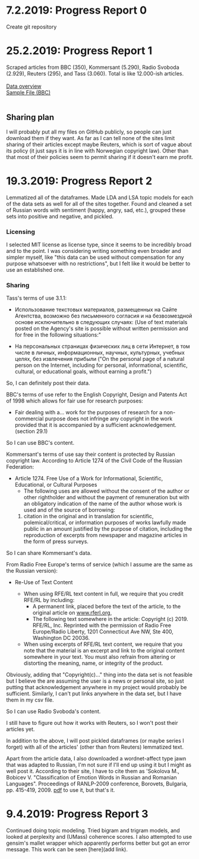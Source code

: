 # 7.2.2019: Progress Report 0




Create git repository
# 25.2.2019: Progress Report 1





Scraped articles from BBC (350), Kommersant (5.290), Radio Svoboda (2.929), Reuters (295), and Tass (3.060). Total is like 12.000-ish articles.<br><br>
[Data overview](https://github.com/Data-Science-for-Linguists-2019/Sentiment-Analysis-of-Russian-Language-News/blob/master/data_overview.ipynb)<br> [Sample File (BBC)](https://github.com/Data-Science-for-Linguists-2019/Sentiment-Analysis-of-Russian-Language-News/blob/master/data_sample/bbc/10_%D1%88%D0%B0%D0%B3%D0%BE%D0%B2_%D0%B4%D0%BE_%D0%BA%D1%80%D0%B0%D1%85%D0%B0_%D0%BA%D0%B0%D0%BA_%D0%A0%D0%BE%D1%81%D1%81%D0%B8%D1%8F_%D0%B4%D0%BE%D1%88%D0%BB%D0%B0_%D0%B4%D0%BE_%D0%B4%D0%B5%D1%84%D0%BE%D0%BB%D1%82%D0%B0_1998_%D0%B3%D0%BE%D0%B4%D0%B0_16_%D0%B0%D0%B2%D0%B3%D1%83%D1%81%D1%82%D0%B0_2018.txt)
<br><br>


Sharing plan
-----------
I will probably put all my files on GitHub publicly, so people can just download them if they want. As far as I can tell none of the sites limit sharing of their articles except maybe Reuters, which is sort of vague about its policy (it just says it is in line with Norwegian copyright law). Other than that most of their policies seem to permit sharing if it doesn't earn me profit.


# 19.3.2019: Progress Report 2




Lemmatized all of the dataframes. Made LDA and LSA topic models for each of the data sets as well for all of the sites together. Found and cleaned a set of Russian words with sentiment (happy, angry, sad, etc.), grouped these sets into positive and negative, and pickled. 

### Licensing

I selected MIT license as license type, since it seems to be incredibly broad and to the point. I was considering writing something even broader and simpler myself, like "this data can be used without compensation for any purpose whatsoever with no restrictions", but I felt like it would be better to use an established one. 

### Sharing 
Tass's terms of use 3.1.1: <br>

- Использование текстовых материалов, размещенных на Сайте Агентства, возможно без письменного согласия и на безвозмездной основе исключительно в следующих случаях: (Use of text materials posted on the Agency's site is possible without written permission and for free in the following situations:"

- На персональных страницах физических лиц в сети Интернет, в том числе в личных, информационных, научных, культурных, учебных целях, без извлечения прибыли ("On the personal page of a natural person on the Internet, including for personal, informational, scientific, cultural, or educational goals, without earning a profit.")

So, I can definitely post their data.

BBC's terms of use refer to the English Copyright, Design and Patents Act of 1998 which allows for fair use for research purposes:

- Fair dealing with a... work for the purposes of research for a non-commercial purpose does not infringe any copyright in the work provided that it is accompanied by a sufficient acknowledgement. (section 29.1)

So I can use BBC's content.

Kommersant's terms of use say their content is protected by Russian copyright law. According to Article 1274 of the Civil Code of the Russian Federation:

- Article 1274. Free Use of a Work for Informational, Scientific,
Educational, or Cultural Purposes
	- The following uses are allowed without the consent of the author or other rightholder and without the payment of remuneration but with an obligatory indication of the name of the author whose work is used and of the source of borrowing:
	1. citation in the original and in translation for scientific, polemical/critical, or information purposes of works lawfully made public in an amount justified by the purpose of citation, including the reproduction of excerpts from newspaper and magazine articles in the form of press surveys.

So I can share Kommersant's data.

From Radio Free Europe's terms of service (which I assume are the same as the Russian version):

- Re-Use of Text Content

	- When using RFE/RL text content in full, we require that you credit RFE/RL by including:
		- A permanent link, placed before the text of the article, to the original article on www.rferl.org,
		- The following text somewhere in the article: Copyright (c) 2019. RFE/RL, Inc. Reprinted with the permission of Radio Free Europe/Radio Liberty, 1201 Connecticut Ave NW, Ste 400, Washington DC 20036. 
	- When using excerpts of RFE/RL text content, we require that you note that the material is an excerpt and link to the original content somewhere in your text. You must also refrain from altering or distorting the meaning, name, or integrity of the product.
	
Obviously, adding that "Copyright(c)..." thing into the data set is not feasible but I believe the are assuming the user is a news or personal site, so just putting that acknowledgement anywhere in my project would probably be sufficient. Similarly, I can't put links anywhere in the data set, but I have them in my csv file.

So I can use Radio Svoboda's content.

I still have to figure out how it works with Reuters, so I won't post their articles yet.

In addition to the above, I will post pickled dataframes (or maybe series I forget) with all of the articles' (other than from Reuters) lemmatized text.

Apart from the article data, I also downloaded a wordnet-affect type jawn that was adapted to Russian, I'm not sure if I'll end up using it but I might as well post it. According to their site, I have to cite them as 'Sokolova M., Bobicev V. "Classification of Emotion Words in Russian and Romanian Languages". Proceedings of RANLP-2009 conference, Borovets, Bulgaria, pp. 415-419, 2009. [pdf](http://lilu.fcim.utm.md/SokolovaBobicevRANLP2009.pdf) to use it, but that's it.

# 9.4.2019: Progress Report 3




Continued doing topic modeling. Tried bigram and trigram models, and looked at perplexity and (UMass) coherence scores. I also attempted to use gensim's mallet wrapper which apparently performs better but got an error message. This work can be seen [here](add link).
